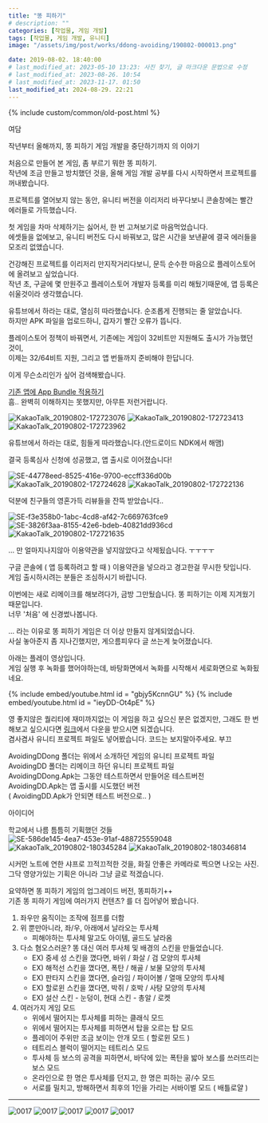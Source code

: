 ```yaml
---
title: "똥 피하기"
# description: ""
categories: [작업물, 게임 개발]
tags: [작업물, 게임 개발, 유니티]
image: "/assets/img/post/works/ddong-avoiding/190802-000013.png"

date: 2019-08-02. 18:40:00
# last_modified_at: 2023-05-10 13:23: 사진 찾기, 글 마크다운 문법으로 수정
# last_modified_at: 2023-08-26. 10:54
# last_modified_at: 2023-11-17. 01:50
last_modified_at: 2024-08-29. 22:21
---
```


{% include custom/common/old-post.html %}

여담  

작년부터 올해까지, 똥 피하기 게임 개발을 중단하기까지 의 이야기  

처음으로 만들어 본 게임, 좀 부르기 뭐한 똥 피하기.  
작년에 조금 만들고 방치했던 것을, 올해 게임 개발 공부를 다시 시작하면서 프로젝트를 꺼내봤습니다.  

​프로젝트를 열어보지 않는 동안, 유니티 버전을 이리저리 바꾸다보니 콘솔창에는 빨간 에러들로 가득했습니다.  

첫 게임을 차마 삭제하기는 싫어서, 한 번 고쳐보기로 마음먹었습니다.  
에셋들을 없에보고, 유니티 버전도 다시 바꿔보고, 많은 시간을 보낸끝에 결국 에러들을 모조리 없앴습니다.  

건강해진 프로젝트를 이리저리 만지작거리다보니, 문득 순수한 마음으로 플레이스토어에 올려보고 싶었습니다.  
작년 초, 구글에 몇 만원주고 플레이스토어 개발자 등록를 미리 해뒀기때문에, 앱 등록은 쉬울것이라 생각했습니다.  

유튜브에서 하라는 대로, 열심히 따라했습니다. 순조롭게 진행되는 줄 알았습니다.  
하지만 APK 파일을 업로드하니, 갑자기 빨간 오류가 뜹니다.  

플레이스토어 정책이 바꿔면서, 기존에는 게임이 32비트만 지원해도 출시가 가능했던 것이,  
이제는 32/64비트 지원, 그리고 앱 번들까지 준비해야 한답니다.  

이게 무슨소리인가 싶어 검색해봤습니다.  

[기존 앱에 App Bundle 적용하기](https://eso0609.tistory.com/)  
흠.. 완벽히 이해하지는 못했지만, 아무튼 저런거랍니다.  

![KakaoTalk_20190802-172723076](/assets/img/post/works/ddong-avoiding/190802-000000.png)
![KakaoTalk_20190802-172723413](/assets/img/post/works/ddong-avoiding/190802-000001.png)
![KakaoTalk_20190802-172723962](/assets/img/post/works/ddong-avoiding/190802-000002.png)

유튜브에서 하라는 대로, 힘들게 따라했습니다.(안드로이드 NDK에서 해맴)  

결국 등록심사 신청에 성공했고, 앱 출시로 이어졌습니다!  

![SE-44778eed-8525-416e-9700-eccff336d00b](/assets/img/post/works/ddong-avoiding/190802-000003.png)
![KakaoTalk_20190802-172724628](/assets/img/post/works/ddong-avoiding/190802-000004.png)
![KakaoTalk_20190802-172722136](/assets/img/post/works/ddong-avoiding/190802-000005.png)

덕분에 친구들의 영혼가득 리뷰들을 잔뜩 받았습니다..  

![SE-f3e358b0-1abc-4cd8-af42-7c669763fce9](/assets/img/post/works/ddong-avoiding/190802-000006.png)
![SE-3826f3aa-8155-42e6-bdeb-40821dd936cd](/assets/img/post/works/ddong-avoiding/190802-000007.png)
![KakaoTalk_20190802-172721635](/assets/img/post/works/ddong-avoiding/190802-000008.png)

... 만 얼마지나지않아 이용약관을 넣지않았다고 삭제됬습니다. ㅜㅜㅜㅜ  

구글 콘솔에 ( 앱 등록하려고 할 때 ) 이용약관을 넣으라고 경고한걸 무시한 탓입니다.  
게임 출시하시려는 분들은 조심하시기 바랍니다.  

이번에는 새로 리메이크를 해보려다가, 금방 그만뒀습니다. 똥 피하기는 이제 지겨웠기 때문입니다.  
너무 '처음' 에 신경썼나봅니다.  

... 라는 이유로 똥 피하기 게임은 더 이상 만들지 않게되었습니다.  
사실 놓아준지 좀 지나긴했지만, 게으름피우다 글 쓰는게 늦어졌습니다.  

아래는 플레이 영상입니다.  
게임 실행 후 녹화를 했어야하는데, 바탕화면에서 녹화를 시작해서 세로화면으로 녹화됬네요.  

{% include embed/youtube.html id = "gbjy5KcnnGU" %}
{% include embed/youtube.html id = "ieyDD-Ot4pE" %}​

영 좋지않은 퀄리티에 재미까지없는 이 게임을 하고 싶으신 분은 없겠지만, 그래도 한 번 해보고 싶으시다면 [링크](https://drive.google.com/file/d/1--B2vzoravEZ85nsVj7hXdvNQDiFt4Jn/view?usp=sharing)에서 다운을 받으시면 되겠습니다.  
겸사겸사 유니티 프로젝트 파일도 넣어봤습니다. 코드는 보지말아주세요. 부끄  

AvoidingDDong 폴더는 위에서 소개하던 게임의 유니티 프로젝트 파일  
AvoidingDD 폴더는 리메이크 하던 유니티 프로젝트 파일  
AvoidingDDong.Apk는 그동안 테스트하면서 만들어온 테스트버전  
AvoidingDD.Apk는 앱 출시를 시도했던 버전  
( AvoidingDD.Apk가 안되면 테스트 버전으로.. )  

아이디어  

학교에서 나름 틈틈히 기획했던 것들  
![SE-586de145-4ea7-453e-91af-488725559048](/assets/img/post/works/ddong-avoiding/190802-000009.jpg)
![KakaoTalk_20190802-180345284](/assets/img/post/works/ddong-avoiding/190802-000010.jpg)
![KakaoTalk_20190802-180346814](/assets/img/post/works/ddong-avoiding/190802-000011.jpg)

시커먼 노트에 연한 샤프로 끄적끄적한 것을, 화질 안좋은 카메라로 찍으면 나오는 사진.  
그닥 영양가있는 기획은 아니라 그냥 글로 적겠습니다.  

요약하면 똥 피하기 게임의 업그레이드 버전, 똥피하기++  
기존 똥 피하기 게임에 여러가지 컨텐츠? 를 더 집어넣어 봤습니다.  

1. 좌우만 움직이는 조작에 점프를 더함
2. 위 뿐만아니라, 좌/우, 아래에서 날라오는 투사체
   - 피해야하는 투사체 말고도 아이템, 골드도 날라옴
3. 다소 혐오스러운? 똥 대신 여러 투사체 및 배경의 스킨을 만들었습니다.
   - EX) 중세 성 스킨을 꼈다면, 바위 / 화살 / 검 모양의 투사체
   - EX) 해적선 스킨을 꼈다면, 폭탄 / 해골 / 보물 모양의 투사체
   - EX) 판타지 스킨을 꼈다면, 슬라임 / 파이어볼 / 열매 모양의 투사체
   - EX) 할로윈 스킨을 꼈다면, 박쥐 / 호박 / 사탕 모양의 투사체
   - EX) 설산 스킨 - 눈덩이, 현대 스킨 - 총알 / 로켓
4. 여러가지 게임 모드
   - 위에서 떨어지는 투사체를 피하는 클래식 모드
   - 위에서 떨어지는 투사체를 피하면서 탑을 오르는 탑 모드
   - 플레이어 주위만 조금 보이는 안개 모드 ( 할로윈 모드 )
   - 테트리스 블럭이 떨어지는 테트리스 모드
   - 투사체 등 보스의 공격을 피하면서, 바닥에 있는 폭탄을 밟아 보스를 쓰러뜨리는 보스 모드
   - 온라인으로 한 명은 투사체를 던지고, 한 명은 피하는 공/수 모드
   - 서로를 밀치고, 방해하면서 최후의 1인을 가리는 서바이벌 모드 ( 배틀로얄 )

---

![0017](/assets/img/post/works/ddong-avoiding/190802-000012.png)
![0017](/assets/img/post/works/ddong-avoiding/190802-000013.png)
![0017](/assets/img/post/works/ddong-avoiding/190802-000014.png)
![0017](/assets/img/post/works/ddong-avoiding/190802-000015.png)
![0017](/assets/img/post/works/ddong-avoiding/190802-000016.png)
